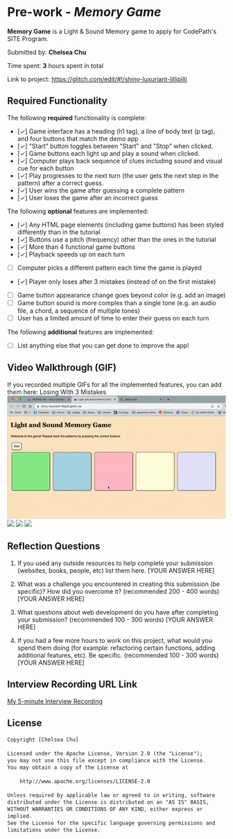 # Pre-work - *Memory Game*

**Memory Game** is a Light & Sound Memory game to apply for CodePath's SITE Program. 

Submitted by: **Chelsea Chu**

Time spent: **3** hours spent in total

Link to project: https://glitch.com/edit/#!/shiny-luxuriant-lillipilli

## Required Functionality

The following **required** functionality is complete:

* [✓] Game interface has a heading (h1 tag), a line of body text (p tag), and four buttons that match the demo app
* [✓] "Start" button toggles between "Start" and "Stop" when clicked. 
* [✓] Game buttons each light up and play a sound when clicked. 
* [✓] Computer plays back sequence of clues including sound and visual cue for each button
* [✓] Play progresses to the next turn (the user gets the next step in the pattern) after a correct guess. 
* [✓] User wins the game after guessing a complete pattern
* [✓] User loses the game after an incorrect guess

The following **optional** features are implemented:

* [✓] Any HTML page elements (including game buttons) has been styled differently than in the tutorial
* [✓] Buttons use a pitch (frequency) other than the ones in the tutorial
* [✓] More than 4 functional game buttons
* [✓] Playback speeds up on each turn
* [ ] Computer picks a different pattern each time the game is played
* [✓] Player only loses after 3 mistakes (instead of on the first mistake)
* [ ] Game button appearance change goes beyond color (e.g. add an image)
* [ ] Game button sound is more complex than a single tone (e.g. an audio file, a chord, a sequence of multiple tones)
* [ ] User has a limited amount of time to enter their guess on each turn

The following **additional** features are implemented:

- [ ] List anything else that you can get done to improve the app!

## Video Walkthrough (GIF)

If you recorded multiple GIFs for all the implemented features, you can add them here:
Losing With 3 Mistakes<img src="MemoryGame-Lose.gif"><br>
![](gif2-link-here)
![](gif3-link-here)
![](gif4-link-here)

## Reflection Questions
1. If you used any outside resources to help complete your submission (websites, books, people, etc) list them here. 
[YOUR ANSWER HERE]

2. What was a challenge you encountered in creating this submission (be specific)? How did you overcome it? (recommended 200 - 400 words) 
[YOUR ANSWER HERE]

3. What questions about web development do you have after completing your submission? (recommended 100 - 300 words) 
[YOUR ANSWER HERE]

4. If you had a few more hours to work on this project, what would you spend them doing (for example: refactoring certain functions, adding additional features, etc). Be specific. (recommended 100 - 300 words) 
[YOUR ANSWER HERE]



## Interview Recording URL Link

[My 5-minute Interview Recording](your-link-here)


## License

    Copyright [Chelsea Chu]

    Licensed under the Apache License, Version 2.0 (the "License");
    you may not use this file except in compliance with the License.
    You may obtain a copy of the License at

        http://www.apache.org/licenses/LICENSE-2.0

    Unless required by applicable law or agreed to in writing, software
    distributed under the License is distributed on an "AS IS" BASIS,
    WITHOUT WARRANTIES OR CONDITIONS OF ANY KIND, either express or implied.
    See the License for the specific language governing permissions and
    limitations under the License.
